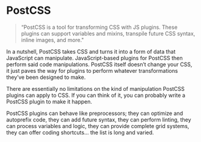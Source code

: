# PostCSS

> “PostCSS is a tool for transforming CSS with JS plugins. These plugins can support variables and mixins, transpile future CSS syntax, inline images, and more."

In a nutshell, PostCSS takes CSS and turns it into a form of data that JavaScript can manipulate. JavaScript-based plugins for PostCSS then perform said code manipulations. PostCSS itself doesn’t change your CSS, it just paves the way for plugins to perform whatever transformations they’ve been designed to make.

There are essentially no limitations on the kind of manipulation PostCSS plugins can apply to CSS. If you can think of it, you can probably write a PostCSS plugin to make it happen.

PostCSS plugins can behave like preprocessors; they can optimize and autoprefix code, they can add future syntax, they can perform linting, they can process variables and logic, they can provide complete grid systems, they can offer coding shortcuts... the list is long and varied.

